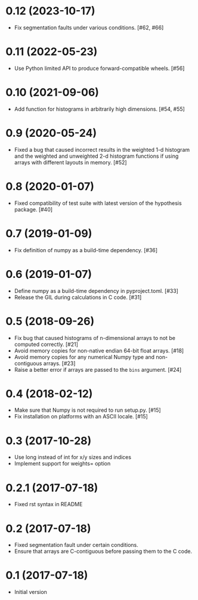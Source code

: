0.12 (2023-10-17)
=================

-   Fix segmentation faults under various conditions. \[\#62, \#66\]

0.11 (2022-05-23)
=================

-   Use Python limited API to produce forward-compatible wheels.
    \[\#56\]

0.10 (2021-09-06)
=================

-   Add function for histograms in arbitrarily high dimensions. \[\#54,
    \#55\]

0.9 (2020-05-24)
================

-   Fixed a bug that caused incorrect results in the weighted 1-d
    histogram and the weighted and unweighted 2-d histogram functions if
    using arrays with different layouts in memory. \[\#52\]

0.8 (2020-01-07)
================

-   Fixed compatibility of test suite with latest version of the
    hypothesis package. \[\#40\]

0.7 (2019-01-09)
================

-   Fix definition of numpy as a build-time dependency. \[\#36\]

0.6 (2019-01-07)
================

-   Define numpy as a build-time dependency in pyproject.toml. \[\#33\]
-   Release the GIL during calculations in C code. \[\#31\]

0.5 (2018-09-26)
================

-   Fix bug that caused histograms of n-dimensional arrays to not be
    computed correctly. \[\#21\]
-   Avoid memory copies for non-native endian 64-bit float arrays.
    \[\#18\]
-   Avoid memory copies for any numerical Numpy type and non-contiguous
    arrays. \[\#23\]
-   Raise a better error if arrays are passed to the `bins` argument.
    \[\#24\]

0.4 (2018-02-12)
================

-   Make sure that Numpy is not required to run setup.py. \[\#15\]
-   Fix installation on platforms with an ASCII locale. \[\#15\]

0.3 (2017-10-28)
================

-   Use long instead of int for x/y sizes and indices
-   Implement support for weights= option

0.2.1 (2017-07-18)
==================

-   Fixed rst syntax in README

0.2 (2017-07-18)
================

-   Fixed segmentation fault under certain conditions.
-   Ensure that arrays are C-contiguous before passing them to the C
    code.

0.1 (2017-07-18)
================

-   Initial version
